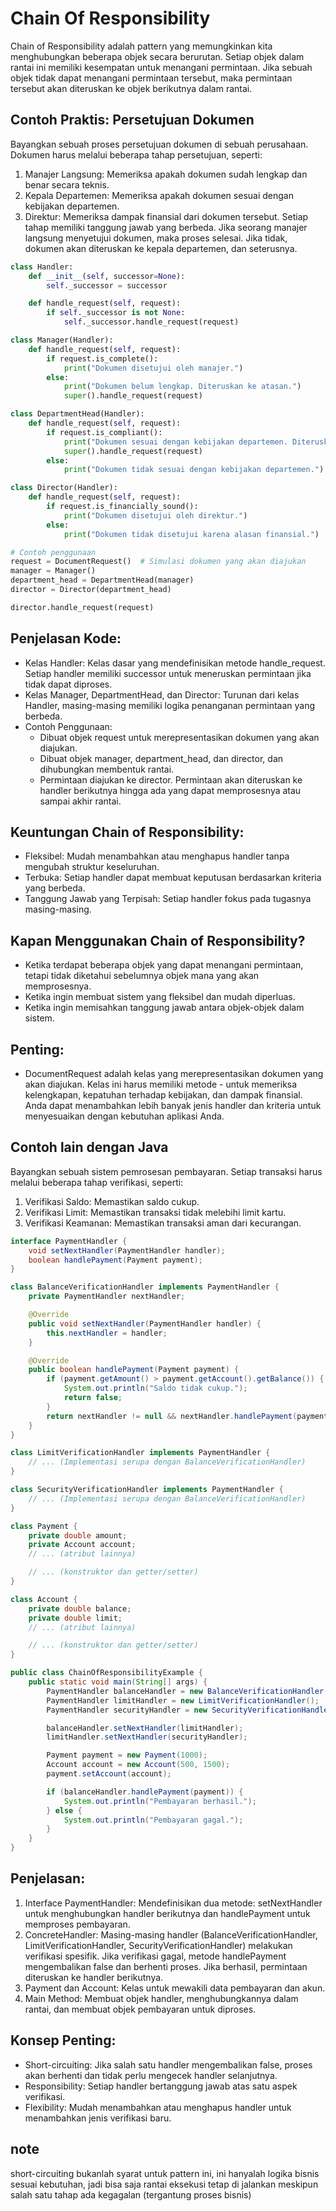 # Chain Of Responsibility

Chain of Responsibility adalah pattern yang memungkinkan kita menghubungkan beberapa objek secara berurutan. Setiap objek dalam rantai ini memiliki kesempatan untuk menangani permintaan. Jika sebuah objek tidak dapat menangani permintaan tersebut, maka permintaan tersebut akan diteruskan ke objek berikutnya dalam rantai.

## Contoh Praktis: Persetujuan Dokumen

Bayangkan sebuah proses persetujuan dokumen di sebuah perusahaan. Dokumen harus melalui beberapa tahap persetujuan, seperti:

1. Manajer Langsung: Memeriksa apakah dokumen sudah lengkap dan benar secara teknis.
2. Kepala Departemen: Memeriksa apakah dokumen sesuai dengan kebijakan departemen.
3. Direktur: Memeriksa dampak finansial dari dokumen tersebut.
Setiap tahap memiliki tanggung jawab yang berbeda. Jika seorang manajer langsung menyetujui dokumen, maka proses selesai. Jika tidak, dokumen akan diteruskan ke kepala departemen, dan seterusnya.

``` python
class Handler:
    def __init__(self, successor=None):
        self._successor = successor

    def handle_request(self, request):
        if self._successor is not None:
            self._successor.handle_request(request)

class Manager(Handler):
    def handle_request(self, request):
        if request.is_complete():
            print("Dokumen disetujui oleh manajer.")
        else:
            print("Dokumen belum lengkap. Diteruskan ke atasan.")
            super().handle_request(request)

class DepartmentHead(Handler):
    def handle_request(self, request):
        if request.is_compliant():
            print("Dokumen sesuai dengan kebijakan departemen. Diteruskan ke direktur.")
            super().handle_request(request)
        else:
            print("Dokumen tidak sesuai dengan kebijakan departemen.")

class Director(Handler):
    def handle_request(self, request):
        if request.is_financially_sound():
            print("Dokumen disetujui oleh direktur.")
        else:
            print("Dokumen tidak disetujui karena alasan finansial.")

# Contoh penggunaan
request = DocumentRequest()  # Simulasi dokumen yang akan diajukan
manager = Manager()
department_head = DepartmentHead(manager)
director = Director(department_head)

director.handle_request(request)
```
## Penjelasan Kode:

- Kelas Handler: Kelas dasar yang mendefinisikan metode handle_request. Setiap handler memiliki successor untuk meneruskan permintaan jika tidak dapat diproses.
- Kelas Manager, DepartmentHead, dan Director: Turunan dari kelas Handler, masing-masing memiliki logika penanganan permintaan yang berbeda.
- Contoh Penggunaan:
    - Dibuat objek request untuk merepresentasikan dokumen yang akan diajukan.
    - Dibuat objek manager, department_head, dan director, dan dihubungkan membentuk rantai.
    - Permintaan diajukan ke director. Permintaan akan diteruskan ke handler berikutnya hingga ada yang dapat memprosesnya atau sampai akhir rantai.

## Keuntungan Chain of Responsibility:

- Fleksibel: Mudah menambahkan atau menghapus handler tanpa mengubah struktur keseluruhan.
- Terbuka: Setiap handler dapat membuat keputusan berdasarkan kriteria yang berbeda.
- Tanggung Jawab yang Terpisah: Setiap handler fokus pada tugasnya masing-masing.

## Kapan Menggunakan Chain of Responsibility?

- Ketika terdapat beberapa objek yang dapat menangani permintaan, tetapi tidak diketahui sebelumnya objek mana yang akan memprosesnya.
- Ketika ingin membuat sistem yang fleksibel dan mudah diperluas.
- Ketika ingin memisahkan tanggung jawab antara objek-objek dalam sistem.

## Penting:

- DocumentRequest adalah kelas yang merepresentasikan dokumen yang akan diajukan. Kelas ini harus memiliki metode - untuk memeriksa kelengkapan, kepatuhan terhadap kebijakan, dan dampak finansial.
Anda dapat menambahkan lebih banyak jenis handler dan kriteria untuk menyesuaikan dengan kebutuhan aplikasi Anda.


## Contoh lain dengan Java

Bayangkan sebuah sistem pemrosesan pembayaran. Setiap transaksi harus melalui beberapa tahap verifikasi, seperti:

1. Verifikasi Saldo: Memastikan saldo cukup.
2. Verifikasi Limit: Memastikan transaksi tidak melebihi limit kartu.
3. Verifikasi Keamanan: Memastikan transaksi aman dari kecurangan.

``` Java
interface PaymentHandler {
    void setNextHandler(PaymentHandler handler);
    boolean handlePayment(Payment payment);
}

class BalanceVerificationHandler implements PaymentHandler {
    private PaymentHandler nextHandler;

    @Override
    public void setNextHandler(PaymentHandler handler) {
        this.nextHandler = handler;
    }

    @Override
    public boolean handlePayment(Payment payment) {
        if (payment.getAmount() > payment.getAccount().getBalance()) {
            System.out.println("Saldo tidak cukup.");
            return false;
        }
        return nextHandler != null && nextHandler.handlePayment(payment);
    }
}

class LimitVerificationHandler implements PaymentHandler {
    // ... (Implementasi serupa dengan BalanceVerificationHandler)
}

class SecurityVerificationHandler implements PaymentHandler {
    // ... (Implementasi serupa dengan BalanceVerificationHandler)
}

class Payment {
    private double amount;
    private Account account;
    // ... (atribut lainnya)

    // ... (konstruktor dan getter/setter)
}

class Account {
    private double balance;
    private double limit;
    // ... (atribut lainnya)

    // ... (konstruktor dan getter/setter)
}

public class ChainOfResponsibilityExample {
    public static void main(String[] args) {
        PaymentHandler balanceHandler = new BalanceVerificationHandler();
        PaymentHandler limitHandler = new LimitVerificationHandler();
        PaymentHandler securityHandler = new SecurityVerificationHandler();

        balanceHandler.setNextHandler(limitHandler);
        limitHandler.setNextHandler(securityHandler);

        Payment payment = new Payment(1000);
        Account account = new Account(500, 1500);
        payment.setAccount(account);

        if (balanceHandler.handlePayment(payment)) {
            System.out.println("Pembayaran berhasil.");
        } else {
            System.out.println("Pembayaran gagal.");
        }
    }
}
```
## Penjelasan:

1. Interface PaymentHandler: Mendefinisikan dua metode: setNextHandler untuk menghubungkan handler berikutnya dan handlePayment untuk memproses pembayaran.
2. ConcreteHandler: Masing-masing handler (BalanceVerificationHandler, LimitVerificationHandler, SecurityVerificationHandler) melakukan verifikasi spesifik. Jika verifikasi gagal, metode handlePayment mengembalikan false dan berhenti proses. Jika berhasil, permintaan diteruskan ke handler berikutnya.
3. Payment dan Account: Kelas untuk mewakili data pembayaran dan akun.
4. Main Method: Membuat objek handler, menghubungkannya dalam rantai, dan membuat objek pembayaran untuk diproses.

## Konsep Penting:

- Short-circuiting: Jika salah satu handler mengembalikan false, proses akan berhenti dan tidak perlu mengecek handler selanjutnya.
- Responsibility: Setiap handler bertanggung jawab atas satu aspek verifikasi.
- Flexibility: Mudah menambahkan atau menghapus handler untuk menambahkan jenis verifikasi baru.

## note
short-circuiting bukanlah syarat untuk pattern ini, ini hanyalah logika bisnis sesuai kebutuhan, jadi bisa saja rantai eksekusi tetap di jalankan meskipun salah satu tahap ada kegagalan (tergantung proses bisnis)